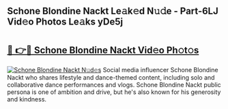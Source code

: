 ## Schone Blondine Nackt Le𝚊k𝚎d N𝚞𝚍e - Part-6LJ Vid𝚎o Photos Le𝚊ks yDe5j

# <h2><a href="http://fb5adg.evod.top/?m=Schone+Blondine+Nackt">🔗 👉🔴 Schone Blondine Nackt Vid𝚎o Ph𝚘t𝚘s</a></h2>

[![Schone Blondine Nackt N𝚞d𝚎s](https://i.imgur.com/8V9OHl7.gif)](http://fb5adg.evod.top/?m=Schone+Blondine+Nackt)
Social media influencer Schone Blondine Nackt who shares lifestyle and dance-themed content, including solo and collaborative dance performances and vlogs. Schone Blondine Nackt public persona is one of ambition and drive, but he's also known for his generosity and kindness. 
